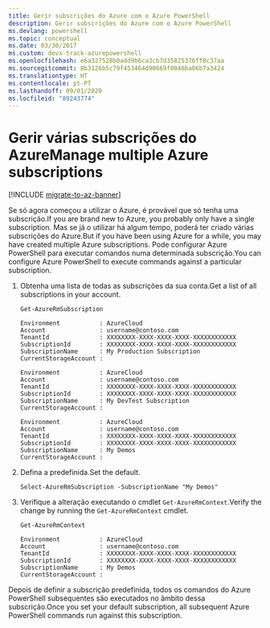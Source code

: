 ```yaml
---
title: Gerir subscrições do Azure com o Azure PowerShell
description: Gerir subscrições do Azure com o Azure PowerShell
ms.devlang: powershell
ms.topic: conceptual
ms.date: 03/30/2017
ms.custom: devx-track-azurepowershell
ms.openlocfilehash: e6a327528b0add9b6ca3cb7d35825376ff8c37aa
ms.sourcegitcommit: 8b3126b5c79f453464d90669f0046ba86b7a3424
ms.translationtype: HT
ms.contentlocale: pt-PT
ms.lasthandoff: 09/01/2020
ms.locfileid: "89243774"
---
```

# <a name="manage-multiple-azure-subscriptions"></a><span data-ttu-id="754bf-103">Gerir várias subscrições do Azure</span><span class="sxs-lookup"><span data-stu-id="754bf-103">Manage multiple Azure subscriptions</span></span>

[!INCLUDE [migrate-to-az-banner](../../includes/migrate-to-az-banner.md)]

<span data-ttu-id="754bf-104">Se só agora começou a utilizar o Azure, é provável que só tenha uma subscrição.</span><span class="sxs-lookup"><span data-stu-id="754bf-104">If you are brand new to Azure, you probably only have a single subscription.</span></span> <span data-ttu-id="754bf-105">Mas se já o utilizar há algum tempo, poderá ter criado várias subscrições do Azure.</span><span class="sxs-lookup"><span data-stu-id="754bf-105">But if you have been using Azure for a while, you may have created multiple Azure subscriptions.</span></span> <span data-ttu-id="754bf-106">Pode configurar Azure PowerShell para executar comandos numa determinada subscrição.</span><span class="sxs-lookup"><span data-stu-id="754bf-106">You can configure Azure PowerShell to execute commands against a particular subscription.</span></span>

1. <span data-ttu-id="754bf-107">Obtenha uma lista de todas as subscrições da sua conta.</span><span class="sxs-lookup"><span data-stu-id="754bf-107">Get a list of all subscriptions in your account.</span></span>

    ```azurepowershell-interactive
    Get-AzureRmSubscription
    ```

    ```output
    Environment           : AzureCloud
    Account               : username@contoso.com
    TenantId              : XXXXXXXX-XXXX-XXXX-XXXX-XXXXXXXXXXXX
    SubscriptionId        : XXXXXXXX-XXXX-XXXX-XXXX-XXXXXXXXXXXX
    SubscriptionName      : My Production Subscription
    CurrentStorageAccount :

    Environment           : AzureCloud
    Account               : username@contoso.com
    TenantId              : XXXXXXXX-XXXX-XXXX-XXXX-XXXXXXXXXXXX
    SubscriptionId        : XXXXXXXX-XXXX-XXXX-XXXX-XXXXXXXXXXXX
    SubscriptionName      : My DevTest Subscription
    CurrentStorageAccount :

    Environment           : AzureCloud
    Account               : username@contoso.com
    TenantId              : XXXXXXXX-XXXX-XXXX-XXXX-XXXXXXXXXXXX
    SubscriptionId        : XXXXXXXX-XXXX-XXXX-XXXX-XXXXXXXXXXXX
    SubscriptionName      : My Demos
    CurrentStorageAccount :
    ```

2. <span data-ttu-id="754bf-108">Defina a predefinida.</span><span class="sxs-lookup"><span data-stu-id="754bf-108">Set the default.</span></span>

    ```azurepowershell-interactive
    Select-AzureRmSubscription -SubscriptionName "My Demos"
    ```

3. <span data-ttu-id="754bf-109">Verifique a alteração executando o cmdlet `Get-AzureRmContext`.</span><span class="sxs-lookup"><span data-stu-id="754bf-109">Verify the change by running the `Get-AzureRmContext` cmdlet.</span></span>

    ```azurepowershell-interactive
    Get-AzureRmContext
    ```

    ```output
    Environment           : AzureCloud
    Account               : username@contoso.com
    TenantId              : XXXXXXXX-XXXX-XXXX-XXXX-XXXXXXXXXXXX
    SubscriptionId        : XXXXXXXX-XXXX-XXXX-XXXX-XXXXXXXXXXXX
    SubscriptionName      : My Demos
    CurrentStorageAccount :
    ```

<span data-ttu-id="754bf-110">Depois de definir a subscrição predefinida, todos os comandos do Azure PowerShell subsequentes são executados no âmbito dessa subscrição.</span><span class="sxs-lookup"><span data-stu-id="754bf-110">Once you set your default subscription, all subsequent Azure PowerShell commands run against this subscription.</span></span>

